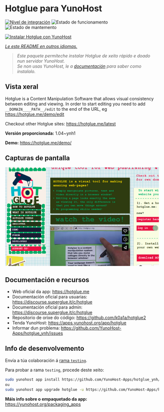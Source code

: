 <!--
NOTA: Este README foi creado automáticamente por <https://github.com/YunoHost/apps/tree/master/tools/readme_generator>
NON debe editarse manualmente.
-->

# Hotglue para YunoHost

[![Nivel de integración](https://dash.yunohost.org/integration/hotglue.svg)](https://ci-apps.yunohost.org/ci/apps/hotglue/) ![Estado de funcionamento](https://ci-apps.yunohost.org/ci/badges/hotglue.status.svg) ![Estado de mantemento](https://ci-apps.yunohost.org/ci/badges/hotglue.maintain.svg)

[![Instalar Hotglue con YunoHost](https://install-app.yunohost.org/install-with-yunohost.svg)](https://install-app.yunohost.org/?app=hotglue)

*[Le este README en outros idiomas.](./ALL_README.md)*

> *Este paquete permíteche instalar Hotglue de xeito rápido e doado nun servidor YunoHost.*  
> *Se non usas YunoHost, le a [documentación](https://yunohost.org/install) para saber como instalalo.*

## Vista xeral

Hotglue is a Content Manipulation Software that allows visual consistency between editing and viewing.
In order to start editing you need to add `__DOMAIN____PATH__/edit` to the end of the URL, eg https://hotglue.me/demo/edit

Checkout other Hotglue sites: https://hotglue.me/latest



**Versión proporcionada:** 1.04~ynh1

**Demo:** <https://hotglue.me/demo/>

## Capturas de pantalla

![Captura de pantalla de Hotglue](./doc/screenshots/screenshot.jpg)

## Documentación e recursos

- Web oficial da app: <https://hotglue.me>
- Documentación oficial para usuarias: <https://discourse.superglue.it/c/hotglue>
- Documentación oficial para admin: <https://discourse.superglue.it/c/hotglue>
- Repositorio de orixe do código: <https://github.com/k0a1a/hotglue2>
- Tenda YunoHost: <https://apps.yunohost.org/app/hotglue>
- Informar dun problema: <https://github.com/YunoHost-Apps/hotglue_ynh/issues>

## Info de desenvolvemento

Envía a túa colaboración á [rama `testing`](https://github.com/YunoHost-Apps/hotglue_ynh/tree/testing).

Para probar a rama `testing`, procede deste xeito:

```bash
sudo yunohost app install https://github.com/YunoHost-Apps/hotglue_ynh/tree/testing --debug
ou
sudo yunohost app upgrade hotglue -u https://github.com/YunoHost-Apps/hotglue_ynh/tree/testing --debug
```

**Máis info sobre o empaquetado da app:** <https://yunohost.org/packaging_apps>
